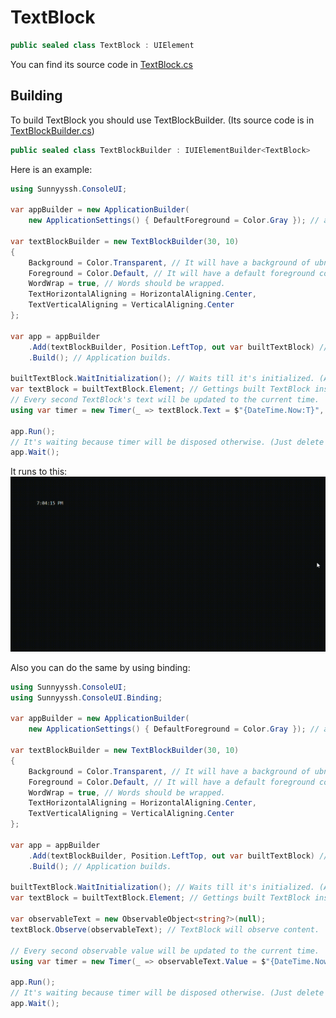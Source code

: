 <h1>TextBlock</h1>

```csharp
public sealed class TextBlock : UIElement
```
You can find its source code in <a href="https://github.com/sunnyyssh/Sunnyyssh.ConsoleUI/blob/master/Sunnyyssh.ConsoleUI/UIElements/TextBlock/TextBlock.cs">TextBlock.cs</a>

<h2>Building</h2>
To build TextBlock you should use TextBlockBuilder. (Its source code is in <a href="https://github.com/sunnyyssh/Sunnyyssh.ConsoleUI/blob/master/Sunnyyssh.ConsoleUI/UIElements/TextBlock/TextBlockBuilder.cs">TextBlockBuilder.cs</a>)
<br/>

```csharp
public sealed class TextBlockBuilder : IUIElementBuilder<TextBlock>
```

Here is an example:

```csharp
using Sunnyyssh.ConsoleUI;

var appBuilder = new ApplicationBuilder(
    new ApplicationSettings() { DefaultForeground = Color.Gray }); // app builder init.

var textBlockBuilder = new TextBlockBuilder(30, 10)
{
    Background = Color.Transparent, // It will have a background of ubnderlying.
    Foreground = Color.Default, // It will have a default foreground color (sepcified by ApplicationSettings).
    WordWrap = true, // Words should be wrapped.
    TextHorizontalAligning = HorizontalAligning.Center,
    TextVerticalAligning = VerticalAligning.Center
};

var app = appBuilder
    .Add(textBlockBuilder, Position.LeftTop, out var builtTextBlock) // Add textBlockBuilder at left top position.
    .Build(); // Application builds.

builtTextBlock.WaitInitialization(); // Waits till it's initialized. (Actually, it won't wait because it's built with application).
var textBlock = builtTextBlock.Element; // Gettings built TextBlock instance.
// Every second TextBlock's text will be updated to the current time.
using var timer = new Timer(_ => textBlock.Text = $"{DateTime.Now:T}", null, 0, 1000);

app.Run();
// It's waiting because timer will be disposed otherwise. (Just delete to check).
app.Wait();
```

It runs to this:
<br/>
<img src="TextBlock.demo.gif">

Also you can do the same by using binding:

```csharp
using Sunnyyssh.ConsoleUI;
using Sunnyyssh.ConsoleUI.Binding;

var appBuilder = new ApplicationBuilder(
    new ApplicationSettings() { DefaultForeground = Color.Gray }); // app builder init.

var textBlockBuilder = new TextBlockBuilder(30, 10)
{
    Background = Color.Transparent, // It will have a background of ubnderlying.
    Foreground = Color.Default, // It will have a default foreground color (sepcified by ApplicationSettings).
    WordWrap = true, // Words should be wrapped.
    TextHorizontalAligning = HorizontalAligning.Center,
    TextVerticalAligning = VerticalAligning.Center
};

var app = appBuilder
    .Add(textBlockBuilder, Position.LeftTop, out var builtTextBlock) // Add textBlockBuilder at left top position.
    .Build(); // Application builds.

builtTextBlock.WaitInitialization(); // Waits till it's initialized. (Actually, it won't wait because it's built with application).
var textBlock = builtTextBlock.Element; // Gettings built TextBlock instance.

var observableText = new ObservableObject<string?>(null);
textBlock.Observe(observableText); // TextBlock will observe content.

// Every second observable value will be updated to the current time.
using var timer = new Timer(_ => observableText.Value = $"{DateTime.Now:T}", null, 0, 1000);

app.Run();
// It's waiting because timer will be disposed otherwise. (Just delete to check).
app.Wait();
```

